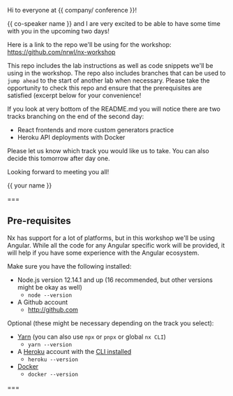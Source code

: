 Hi to everyone at {{ company/ conference }}!

{{ co-speaker name }} and I are very excited to be able to have some time with you in the upcoming two days!

Here is a link to the repo we'll be using for the workshop: https://github.com/nrwl/nx-workshop

This repo includes the lab instructions as well as code snippets we'll be using in the workshop. The repo also includes branches that can be used to `jump ahead` to the start of another lab when necessary. Please take the opportunity to check this repo and ensure that the prerequisites are satisfied (excerpt below for your convenience!

If you look at very bottom of the README.md you will notice there are two tracks branching on the end of the second day:
- React frontends and more custom generators practice
- Heroku API deployments with Docker

Please let us know which track you would like us to take. You can also decide this tomorrow after day one.

Looking forward to meeting you all!

{{ your name }}

===

## Pre-requisites
Nx has support for a lot of platforms, but in this workshop we'll be using Angular. While all the code for any Angular specific work will be provided, it will help if you have some experience with the Angular ecosystem.

Make sure you have the following installed:
- Node.js version 12.14.1 and up (16 recommended, but other versions might be okay as well)
  - `node --version`
- A Github account
  - http://github.com
  
Optional (these might be necessary depending on the track you select):
- [Yarn](https://classic.yarnpkg.com/en/docs/install/) (you can also use `npx` or `pnpx` or global `nx CLI`)
  - `yarn --version`
- A [Heroku](https://heroku.com/) account with the [CLI installed](https://devcenter.heroku.com/articles/heroku-cli)
  - `heroku --version`
- [Docker](https://www.docker.com/get-started)
  - `docker --version`

===
